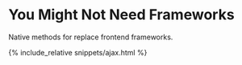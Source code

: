 # You Might Not Need Frameworks
Native methods for replace frontend frameworks.

{% include_relative snippets/ajax.html %}
